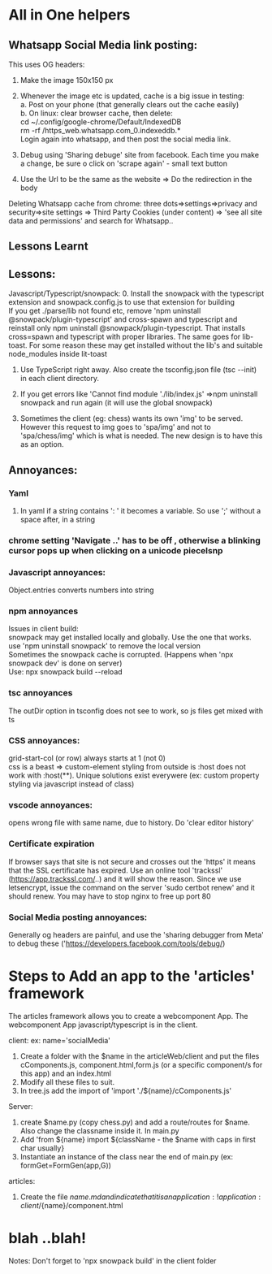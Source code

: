 # All in One helpers

## Whatsapp Social Media link posting:
This uses OG headers:
1. Make the image 150x150 px  
2. Whenever the image etc is updated, cache is a big issue in testing:  
a. Post on your phone (that generally clears out the cache easily)  
b. On linux: clear browser cache, then delete:  
cd ~/.config/google-chrome/Default/IndexedDB  
rm -rf /https_web.whatsapp.com_0.indexeddb.*  
Login again into whatsapp, and then post the social media link.  

2. Debug using 'Sharing debuge' site from facebook. Each time you make a change, be sure o click on 'scrape again' - small text button
3. Use the Url to be the same as the website => Do the redirection in the body

Deleting Whatsapp cache from chrome: three dots=>settings=>privacy and security=>site settings => Third Party Cookies (under content)
=> 'see all site data and permissions' and search for Whatsapp..
## Lessons Learnt

## Lessons: 
Javascript/Typescript/snowpack:
0. Install the snowpack with the typescript extension and snowpack.config.js to use that extension for building  
If you get ./parse/lib not found etc, remove 'npm uninstall @snowpack/plugin-typescript' and cross-spawn and typescript and reinstall only npm uninstall @snowpack/plugin-typescript. That installs cross=spawn and typescript with proper libraries. The same goes for lib-toast. For some reason these may get installed without the lib's and suitable node_modules inside lit-toast   

1. Use TypeScript right away. Also create the tsconfig.json file (tsc --init) in each client directory.  

2. If you get errors like 'Cannot find module './lib/index.js' =>npm  uninstall snowpack and run again (it will use the global snowpack)  

3. Sometimes the client (eg: chess) wants its own 'img' to be served. However this request to img goes to 'spa/img' and not to 'spa/chess/img' which is what is needed.  The new design is to have this as an option.  

## Annoyances:  

### Yaml
1. In yaml if a string contains ': ' it becomes a variable. So use ';' without a space after, in a string

### chrome setting 'Navigate ..' has to be off , otherwise a blinking cursor pops up when clicking on a unicode piecelsnp  

### Javascript annoyances:  
Object.entries converts numbers into string  

### npm annoyances  
Issues in client build:  
snowpack may get installed locally and globally. Use the one that works. use 'npm uninstall snowpack' to remove the local version  
Sometimes the snowpack cache is corrupted. (Happens when 'npx snowpack dev' is done on server)  
Use: npx snowpack build --reload  

### tsc annoyances  
The outDir option in tsconfig does not see to work, so js files get mixed with ts  

### CSS annoyances:  
grid-start-col (or row) always starts at 1 (not 0)  
css is a beast => custom-element styling from outside is :host does not work with :host(**). Unique solutions exist everywere (ex: custom property styling via javascript instead of class)  

### vscode annoyances:  
opens wrong file with same name, due to history. Do 'clear editor history'  

### Certificate expiration
If browser says that site is not secure and crosses out the 'https' it means that the SSL certificate has expired. Use an online tool 'trackssl' (https://app.trackssl.com/..) and it will show the reason. Since we use letsencrypt, issue the command on the server 'sudo certbot renew' and it should renew. You may have to stop nginx to free up port 80

### Social Media posting annoyances:
Generally og headers are painful, and use the 'sharing debugger from Meta' to debug these ('https://developers.facebook.com/tools/debug/)

# Steps to Add an app to the 'articles' framework
The articles framework allows you to create a webcomponent App. The webcomponent App javascript/typescript is in the client.

client:
ex: name='socialMedia'
1. Create a folder with the $name in the articleWeb/client and put the files cComponents.js, component.html,form.js (or a specific component/s for this app) and an index.html
2. Modify all these files to suit.
3. In tree.js add the import of 'import './${name}/cComponents.js'

Server:
1. create $name.py (copy chess.py) and add a route/routes for $name. Also change the classname inside it.
In main.py
2. Add 'from ${name} import ${className - the $name with caps in first char usually}
3. Instantiate an instance of the class near the end of main.py
(ex: formGet=FormGen(app,G))

articles:
1. Create the file ${name}.md and indicate that it is an application:
!application:client/${name}/component.html
# blah ..blah!

Notes: Don't forget to 'npx snowpack build' in the client folder
